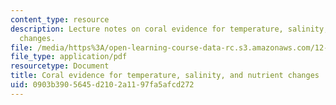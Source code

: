 ```yaml
---
content_type: resource
description: Lecture notes on coral evidence for temperature, salinity, and nutrient
  changes.
file: /media/https%3A/open-learning-course-data-rc.s3.amazonaws.com/12-740-paleoceanography-spring-2008/0903b3905645d2102a1197fa5afcd272_lec13.pdf
file_type: application/pdf
resourcetype: Document
title: Coral evidence for temperature, salinity, and nutrient changes
uid: 0903b390-5645-d210-2a11-97fa5afcd272
---
```

